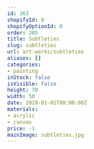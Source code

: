 ```yaml
---
id: 363
shopifyId: 0
shopifyOptionId: 0
order: 205
title: Subtleties
slug: subtleties
url: art-works/subtleties
aliases: []
categories:
- painting
inStock: false
isVisible: false
height: 70
width: 50
date: 2019-01-01T00:00:00Z
materials:
- acrylic
- canvas
price: -1
mainImage: subtleties.jpg
---
```

